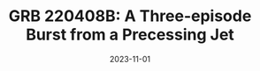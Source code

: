---
title: "GRB 220408B: A Three-episode Burst from a Precessing Jet"
collection: publications
category: firstauthor
permalink: /publication/2023-11-01-GRB-220408B-A-Three-episode-Burst-from-a-Precessing-Jet
date: 2023-11-01
venue: 'Research in Astronomy and Astrophysics'
citation: 'Zhang Z, Iris Yin Y H, Wang C, et al. Research in Astronomy and Astrophysics, 2023'
ads_link: 'https://ui.adsabs.harvard.edu/abs/2023RAA....23k5023Z'
---